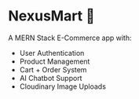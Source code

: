 # NexusMart 🛒

A MERN Stack E-Commerce app with:

-  User Authentication
-  Product Management
-  Cart + Order System
-  AI Chatbot Support
-  Cloudinary Image Uploads
